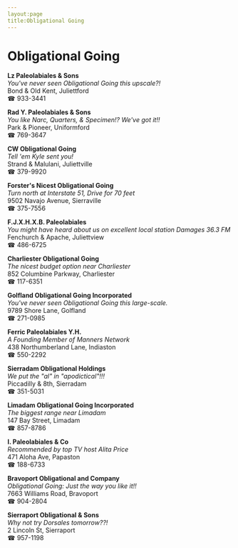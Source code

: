 ```yaml
---
layout:page
title:Obligational Going
---
```

# Obligational Going

**Lz Paleolabiales & Sons**  
_You've never seen Obligational Going this upscale?!_  
Bond & Old Kent, Juliettford  
☎ 933-3441



**Rad Y. Paleolabiales & Sons**  
_You like Narc, Quarters, & Specimen!? We've got it!!_  
Park & Pioneer, Uniformford  
☎ 769-3647



**CW Obligational Going**  
_Tell 'em Kyle sent you!_  
Strand & Malulani, Juliettville  
☎ 379-9920



**Forster's Nicest Obligational Going**  
_Turn north at Interstate 51, Drive for 70 feet_  
9502 Navajo Avenue, Sierraville  
☎ 375-7556



**F.J.X.H.X.B. Paleolabiales**  
_You might have heard about us on excellent local station Damages 36.3 FM_  
Fenchurch & Apache, Juliettview  
☎ 486-6725



**Charliester Obligational Going**  
_The nicest budget option near Charliester_  
852 Columbine Parkway, Charliester  
☎ 117-6351



**Golfland Obligational Going Incorporated**  
_You've never seen Obligational Going this large-scale._  
9789 Shore Lane, Golfland  
☎ 271-0985



**Ferric Paleolabiales Y.H.**  
_A Founding Member of Manners Network_  
438 Northumberland Lane, Indiaston  
☎ 550-2292



**Sierradam Obligational Holdings**  
_We put the "al" in "apodictical"!!!_  
Piccadilly & 8th, Sierradam  
☎ 351-5031



**Limadam Obligational Going Incorporated**  
_The biggest range near Limadam_  
147 Bay Street, Limadam  
☎ 857-8786



**I. Paleolabiales & Co**  
_Recommended by top TV host Alita Price_  
471 Aloha Ave, Papaston  
☎ 188-6733



**Bravoport Obligational and Company**  
_Obligational Going: Just the way you like it!!_  
7663 Williams Road, Bravoport  
☎ 904-2804



**Sierraport Obligational & Sons**  
_Why not try Dorsales tomorrow??!_  
2 Lincoln St, Sierraport  
☎ 957-1198



